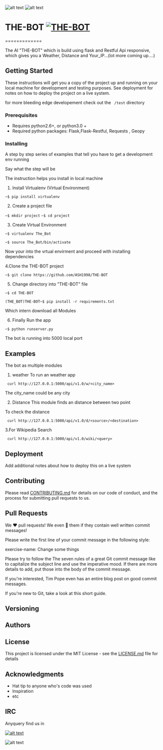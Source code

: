 
![alt text][1.3]
![alt text][1.4]
 

# THE-BOT [![THE-BOT](https://png.icons8.com/robot-2/color/100/000000)](https://github.com/ASH1998/THE-BOT)

=============

The AI "THE-BOT" which is build using flask and Restful Api responsive, which gives you a Weather, Distance and Your_IP...(lot more coming up....)

## Getting Started

These instructions will get you a copy of the project up and running on your local machine for development and testing purposes. See deployment for notes on how to deploy the project on a live system.

for more bleeding edge developement check out the ``` /test``` directory


### Prerequisites

 - Requires python2.6+, or python3.0 +
 - Required python packages: Flask,Flask-Restful, Requests , Geopy 
 
 


### Installing

A step by step series of examples that tell you have to get a development env running

Say what the step will be

The instruction helps you install in local machine

1. Install Virtualenv (Virtual Environment)

```~$ pip install virtualenv```


2. Create a project file 

```~$ mkdir project```
```~$ cd project ```



3. Create Virtual Environment 


```~$ virtualenv The_Bot```

```~$ source The_Bot/bin/activate```

Now your into the vrtual envirment and proceed with installing dependencies 




4.Clone the THE-BOT project


```~$ git clone https://github.com/ASH1998/THE-BOT```



5. Change directory into "THE-BOT" file

```~$ cd THE-BOT```

```(THE_BOT)THE-BOT~$ pip install -r requirements.txt ```


Which intern download all Modules 


6. Finally Run the app 

```~$ python runserver.py```


The bot is running into 5000 local port 




## Examples

The bot as multiple modules 

1. weather 
To run an weather app

``` curl http://127.0.0.1:5000/api/v1.0/w/<city_name>```

The city_name could be any city 

2. Distance 
This module finds an distance between two point 

To check the distance 


``` curl http://127.0.0.1:5000/api/v1.0/d/<source>/<destination>```	 


3.For Wikipedia Search 


``` curl http://127.0.0.1:5000/api/v1.0/wiki/<query>```

## Deployment

Add additional notes about how to deploy this on a live system


## Contributing

Please read [CONTRIBUTING.md](CONTRIBUTING.md) for details on our code of conduct, and the process for submitting pull requests to us.

## Pull Requests

We :heart: pull requests! We even :sparkling_heart: them if they contain well written commit messages!

Please write the first line of your commit message in the following style:

exercise-name: Change some things

Please try to follow the The seven rules of a great Git commit message like to capitalize the subject line and use the imperative mood. If there are more details to add, put those into the body of the commit message.

If you're interested, Tim Pope even has an entire blog post on good commit messages.

If you're new to Git, take a look at this short guide.


## Versioning


## Authors



## License

This project is licensed under the MIT License - see the [LICENSE.md](LICENSE.md) file for details

## Acknowledgments

* Hat tip to anyone who's code was used
* Inspiration
* etc

## IRC


Anyquery find us in 

[![alt text][1.1]][1] 

![alt text][1.2]

[1.1]: https://png.icons8.com/slack/color/91/000000
[1.2]: https://png.icons8.com/stack-overflow/color/91/000000
[1.3]: https://img.shields.io/pypi/pyversions/goodreads.svg
[1.4]: https://png.icons8.com/api/color/37/000000

[1]: https://join.slack.com/t/wemakethebot/shared_invite/enQtMjc1NzY1NjM2MTE5LTg4Mzc2MGE3MTZlMDZhNTExOGFiOTQ1MDY5MDJkNzU2NWM1ZDRiOTdiYmM5NDQzY2EyODJkMzdmZmU2ZTU0NGM
